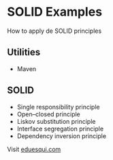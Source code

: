 # SOLID Examples
How to apply de SOLID principles

## Utilities
* Maven

## SOLID
* Single responsibility principle
* Open–closed principle
* Liskov substitution principle
* Interface segregation principle
* Dependency inversion principle


Visit [eduesqui.com](https://eduesqui.com) 
